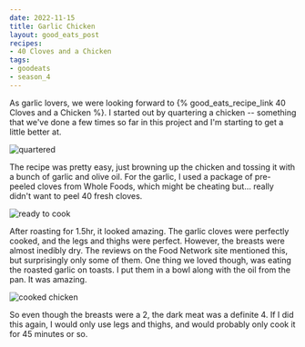 ```yaml
---
date: 2022-11-15
title: Garlic Chicken
layout: good_eats_post
recipes:
- 40 Cloves and a Chicken
tags:
- goodeats
- season_4
---
```


As garlic lovers, we were looking forward to {% good_eats_recipe_link 40 Cloves and a Chicken %}.
I started out by quartering a chicken -- something that we've done a few times so far
in this project and I'm starting to get a little better at.

![quartered](https://lh3.googleusercontent.com/pw/AL9nZEWM8yuXWlcGiF3rbUU0vLsnibUkYFYvO5OucCkmMVYEovfEvuskiAEOU6R93Pt7xFsIAP8tqwnKq1R_kGBTISUP1te9qPhnpluEraOw_4doDwZgXk71dpZ60D6Sj3qeF8u1ss2MHlpapA9M5tZvabq_=w600)

The recipe was pretty easy, just browning up the chicken and tossing it with a bunch of
garlic and olive oil. For the garlic, I used a package of pre-peeled cloves from Whole
Foods, which might be cheating but... really didn't want to peel 40 fresh cloves.

![ready to cook](https://lh3.googleusercontent.com/pw/AL9nZEWH4oxtKAYSjk--WPIi2iFvxb8sKGhyjxk8dyhrn1i_KA5xDMOsHSvwcZkHteou3-UvgUVb6NNAFyC4sUMjNzr7xwEGG7j1wKdPag-EbqAEg5HeLwvFoMDZMEh3MKjs1vLDEMle5U6ckXgCfv9MRkPz=w600)

After roasting for 1.5hr, it looked amazing. The garlic cloves were perfectly cooked, and
the legs and thighs were perfect. However, the breasts were almost inedibly dry. The reviews
on the Food Network site mentioned this, but surprisingly only some of them. One thing we
loved though, was eating the roasted garlic on toasts. I put them in a bowl along with the
oil from the pan. It was amazing.

![cooked chicken](https://lh3.googleusercontent.com/pw/AL9nZEXtDxkucFsD8b2oC0cHsQeFcY7xE76-Rs1r8vvREi-0CbAqHv2ZwM5n-TU70oxIyJpETjIkvuSgSqJyQx2ae0tl04_7bS_p2fxXdJL5s6g2EkCFuLcE8beNeqzkvb8cxikB0lVtDwcbGEV_sV3izX8m=w600)

So even though the breasts were a 2, the dark meat was a definite 4. If I did this again, I
would only use legs and thighs, and would probably only cook it for 45 minutes or so.
